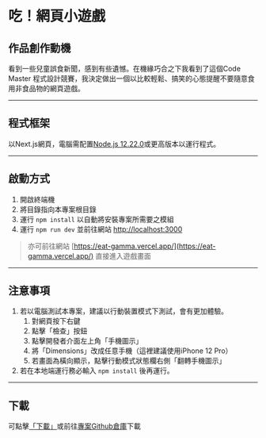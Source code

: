 吃！網頁小遊戲
===

## 作品創作動機 ##
看到一些兒童誤食新聞，感到有些遺憾。在機緣巧合之下我看到了這個Code Master 程式設計競賽，我決定做出一個以比較輕鬆、搞笑的心態提醒不要隨意食用非食品物的網頁遊戲。

---

## 程式框架 ##
以Next.js網頁，電腦需配置[Node.js 12.22.0](https://nodejs.org/en)或更高版本以運行程式。

---

## 啟動方式 ##
1. 開啟終端機
2. 將目錄指向本專案根目錄
3. 運行 `npm install` 以自動將安裝專案所需要之模組
4. 運行 `npm run dev` 並前往網站 [http://localhost:3000](http://localhost:3000)


 > 亦可前往網站 [https://eat-gamma.vercel.app/](https://eat-gamma.vercel.app/) 直接進入遊戲畫面

---

## 注意事項 ##
1. 若以電腦測試本專案，建議以行動裝置模式下測試，會有更加體驗。
    1. 對網頁按下右鍵
    2. 點擊「檢查」按鈕
    3. 點擊開發者介面左上角「手機圖示」
    4. 將「Dimensions」改成任意手機（這裡建議使用iPhone 12 Pro）
    5. 若畫面為橫向顯示，點擊行動模式狀態欄右側「翻轉手機圖示」
2. 若在本地端運行務必輸入 `npm install` 後再運行。

---

## 下載 ##
可點擊[「下載」](https://github.com/YC815/eat/archive/refs/heads/main.zip)或前往[專案Github倉庫](https://github.com/YC815/eat)下載
